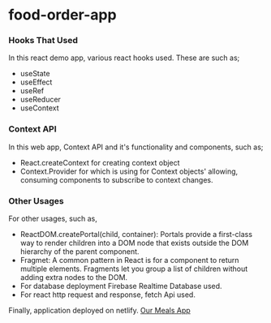 # food-order-app
### Hooks That Used
In this react demo app, various react hooks used. These are such as;
- useState
- useEffect
- useRef
- useReducer
- useContext

### Context API
In this web app, Context API and it's functionality and components, such as;
- React.createContext for creating context object
- Context.Provider for which is using for Context objects' allowing, consuming components to subscribe to context changes.

### Other Usages
For other usages, such as, 

- ReactDOM.createPortal(child, container): Portals provide a first-class way to render children into a DOM node that exists outside the DOM hierarchy of the parent component.
- Fragmet: A common pattern in React is for a component to return multiple elements. Fragments let you group a list of children without adding extra nodes to the DOM.
- For database deployment Firebase Realtime Database used. 
- For react http request and response, fetch Api used.

Finally, application deployed on netlify. 
[Our Meals App](https://our-meals.netlify.app)
